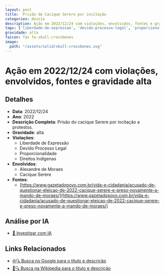 ```yaml
---
layout: post
title:  Prisão de Cacique Serere por incitação
categories: dossie
description: Ação em 2022/12/24 com violações, envolvidos, fontes e gravidade alta
tags: ['liberdade-de-expressao', 'devido-processo-legal', 'proporcionalidade', 'direitos-indigenas', 'alexandre-de-moraes', 'cacique-serere', 'gravidade-alta']
gravidade: alta
faicon: fas fa-skull-crossbones
image:
  path: "/assets/solid/skull-crossbones.svg"
---
```


# Ação em 2022/12/24 com violações, envolvidos, fontes e gravidade alta

## Detalhes
- **Data**: 2022/12/24
- **Ano**: 2022
- **Descrição Completa**: Prisão do cacique Serere por incitação a protestos.
- **Gravidade**: alta <i class="fas fa-skull-crossbones fa-2x"></i>
- **Violações**:
  - Liberdade de Expressão
  - Devido Processo Legal
  - Proporcionalidade
  - Direitos Indígenas
- **Envolvidos**:
  - Alexandre de Moraes
  - Cacique Serere
- **Fontes**:
  - [https://www.gazetadopovo.com.br/vida-e-cidadania/acusado-de-questionar-eleicao-de-2022-cacique-serere-e-preso-novamente-a-mando-de-moraes/](https://www.gazetadopovo.com.br/vida-e-cidadania/acusado-de-questionar-eleicao-de-2022-cacique-serere-e-preso-novamente-a-mando-de-moraes/)

## Análise por IA
- [🤖 Investigar com IA](https://www.perplexity.ai/search?q=%22Alexandre%20de%20Moraes%22%20Pris%C3%A3o%20de%20Cacique%20Serere%20por%20incita%C3%A7%C3%A3o%20Pris%C3%A3o%20do%20cacique%20Serere%20por%20incita%C3%A7%C3%A3o%20a%20protestos.%20Liberdade%20de%20Express%C3%A3o%20Devido%20Processo%20Legal%20Proporcionalidade%20Direitos%20Ind%C3%ADgenas%202022%20gravidade%20alta)

## Links Relacionados
- [🌐🔍 Busca no Google para o título e descrição](https://www.google.com/search?q=%22Alexandre%20de%20Moraes%22%20Pris%C3%A3o%20de%20Cacique%20Serere%20por%20incita%C3%A7%C3%A3o%20Pris%C3%A3o%20do%20cacique%20Serere%20por%20incita%C3%A7%C3%A3o%20a%20protestos.%20Liberdade%20de%20Express%C3%A3o%20Devido%20Processo%20Legal%20Proporcionalidade%20Direitos%20Ind%C3%ADgenas%202022%20gravidade%20alta)
- [📖🔍 Busca na Wikipedia para o título e descrição](https://pt.wikipedia.org/w/index.php?search=%22Alexandre%20de%20Moraes%22%20Pris%C3%A3o%20de%20Cacique%20Serere%20por%20incita%C3%A7%C3%A3o%20Pris%C3%A3o%20do%20cacique%20Serere%20por%20incita%C3%A7%C3%A3o%20a%20protestos.%20Liberdade%20de%20Express%C3%A3o%20Devido%20Processo%20Legal%20Proporcionalidade%20Direitos%20Ind%C3%ADgenas%202022%20gravidade%20alta)

